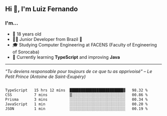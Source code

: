 <h2>Hi 👋, I'm Luiz Fernando</h2>

### I'm...
* 🤟 18 years old
* 👨‍💻 Junior Developer from Brazil 💚
* 🎓 Studying Computer Engineering at FACENS (Faculty of Engineering of Sorocaba)
* 🔭 Currently learning **TypeScript** and improving **Java**

---

_"Tu deviens responsable pour toujours de ce que tu as apprivoisé" – Le Petit Prince (Antoine de Saint-Exupéry)_

##

<!--START_SECTION:waka-->

```txt
TypeScript   15 hrs 12 mins  ████████████████████████▓   98.32 %
CSS          7 mins          ▒░░░░░░░░░░░░░░░░░░░░░░░░   00.86 %
Prisma       3 mins          ░░░░░░░░░░░░░░░░░░░░░░░░░   00.34 %
JavaScript   1 min           ░░░░░░░░░░░░░░░░░░░░░░░░░   00.20 %
JSON         1 min           ░░░░░░░░░░░░░░░░░░░░░░░░░   00.19 %
```

<!--END_SECTION:waka-->
